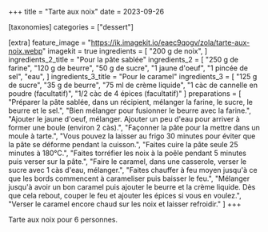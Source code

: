 +++
title = "Tarte aux noix"
date = 2023-09-26

[taxonomies]
categories = ["dessert"]

[extra]
feature_image = "https://ik.imagekit.io/eaec9qogv/zola/tarte-aux-noix.webp"
imagekit = true
ingredients = [
  "200 g de noix",
]
ingredients_2_title = "Pour la pâte sablée"
ingredients_2 = [
  "250 g de farine",
  "120 g de beurre",
  "50 g de sucre",
  "1 jaune d'oeuf",
  "1 pincée de sel",
  "eau",
]
ingredients_3_title = "Pour le caramel"
ingredients_3 = [
  "125 g de sucre",
  "35 g de beurre",
  "75 ml de crème liquide",
  "1 càc de cannelle en poudre (facultatif)",
  "1/2 càc de 4 épices (facultatif)"
]
preparations = [
  "Préparer la pâte sablée, dans un récipient, mélanger la farine, le sucre, le beurre et le sel.",
  "Bien mélanger pour fusionner le beurre avec la farine.",
  "Ajouter le jaune d'oeuf, mélanger. Ajouter un peu d'eau pour arriver à former une boule (environ 2 càs).",
  "Façonner la pâte pour la mettre dans un moule à tarte.",
  "Vous pouvez la laisser au frigo 30 minutes pour éviter que la pâte se déforme pendant la cuisson.",
  "Faites cuire la pâte seule 25 minutes à 180°C.",
  "Faites torréfier les noix à la poêle pendant 5 minutes puis verser sur la pâte.",
  "Faire le caramel, dans une casserole, verser le sucre avec 1 càs d'eau, mélanger.",
  "Faites chauffer à feu moyen jusqu'à ce que les bords commencent à carameliser puis baisser le feu.",
  "Mélanger jusqu'à avoir un bon caramel puis ajouter le beurre et la crème liquide. Dès que cela rebout, couper le feu et ajouter les épices si vous en voulez.",
  "Verser le caramel encore chaud sur les noix et laisser refroidir."
]
+++

Tarte aux noix pour 6 personnes.

